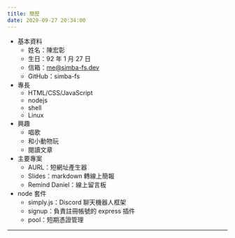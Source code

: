 ```yaml
---
title: 簡歷
date: 2020-09-27 20:34:00
---
```


* 基本資料
	* 姓名：陳宏彰
	* 生日：92 年 1 月 27 日
	* 信箱：me@simba-fs.dev
	* GitHub：simba-fs
* 專長
	* HTML/CSS/JavaScript
	* nodejs
	* shell
	* Linux
* 興趣
	* 唱歌
	* 和小動物玩
	* 閱讀文章
* 主要專案
	* AURL：短網址產生器
	* Slides：markdown 轉線上簡報
	* Remind Daniel：線上留言板
* node 套件
	* simply.js：Discord 聊天機器人框架
	* signup：負責註冊帳號的 express 插件
	* pool：短期憑證管理

---
